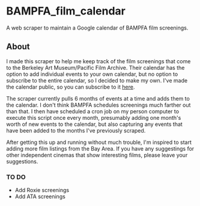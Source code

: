 # BAMPFA_film_calendar
A web scraper to maintain a Google calendar of BAMPFA film screenings.


## About
I made this scraper to help me keep track of the film screenings that come to the Berkeley Art Museum/Pacific Film Archive. Their calendar has the option to add individual events to your own calendar, but no option to subscribe to the entire calendar, so I decided to make my own. I've made the calendar public, so you can subscribe to it [here](https://calendar.google.com/calendar/embed?src=q8cvu1a9sn3f1l33f6s3915618%40group.calendar.google.com&ctz=America/Los_Angeles). 

The scraper currently pulls 6 months of events at a time and adds them to the calendar. I don't think BAMPFA schedules screenings much farther out than that. I then have scheduled a cron job on my person computer to execute this script once every month, presumably adding one month's worth of new events to the calendar, but also capturing any events that have been added to the months I've previously scraped.

After getting this up and running without much trouble, I'm inspired to start adding more film listings from the Bay Area. If you have any suggestings for other independent cinemas that show interesting films, please leave your suggestions.

### TO DO
- Add Roxie screenings
- Add ATA screenings
